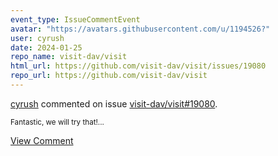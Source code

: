 ```yaml
---
event_type: IssueCommentEvent
avatar: "https://avatars.githubusercontent.com/u/1194526?"
user: cyrush
date: 2024-01-25
repo_name: visit-dav/visit
html_url: https://github.com/visit-dav/visit/issues/19080
repo_url: https://github.com/visit-dav/visit
---
```


<a href='https://github.com/cyrush' target='_blank'>cyrush</a> commented on issue <a href='https://github.com/visit-dav/visit/issues/19080' target='_blank'>visit-dav/visit#19080</a>.

<small>Fantastic, we will try that!...</small>

<a href='https://github.com/visit-dav/visit/issues/19080' target='_blank'>View Comment</a>